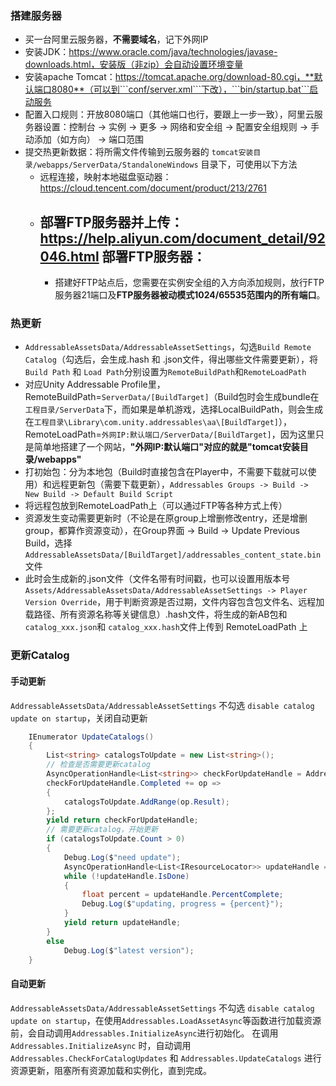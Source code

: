 ### 搭建服务器

-   买一台阿里云服务器，**不需要域名**，记下外网IP
-   安装JDK：https://www.oracle.com/java/technologies/javase-downloads.html，安装版（非zip）会自动设置环境变量
-   安装apache Tomcat：https://tomcat.apache.org/download-80.cgi，**默认端口8080**（可以到```conf/server.xml```下改），```bin/startup.bat```启动服务
-   配置入口规则：开放8080端口（其他端口也行，要跟上一步一致），阿里云服务器设置：控制台 -> 实例 -> 更多 -> 网络和安全组 -> 配置安全组规则 -> 手动添加（如方向） -> 端口范围
-   提交热更新数据：将所需文件传输到云服务器的 ```tomcat安装目录/webapps/ServerData/StandaloneWindows``` 目录下，可使用以下方法
    -   远程连接，映射本地磁盘驱动器：https://cloud.tencent.com/document/product/213/2761 
    -   部署FTP服务器并上传：https://help.aliyun.com/document_detail/92046.html
        部署FTP服务器：
        -   
        -   搭建好FTP站点后，您需要在实例安全组的入方向添加规则，放行FTP服务器21端口及**FTP服务器被动模式1024/65535范围内的所有端口**。

### 热更新

-   ```AddressableAssetsData/AddressableAssetSettings```，勾选```Build Remote Catalog```（勾选后，会生成.hash 和 .json文件，得出哪些文件需要更新），将```Build Path``` 和 ```Load Path```分别设置为```RemoteBuildPath```和```RemoteLoadPath```
-   对应Unity Addressable Profile里，RemoteBuildPath=```ServerData/[BuildTarget]```（Build包时会生成bundle在```工程目录/ServerData```下，而如果是单机游戏，选择LocalBuildPath，则会生成在```工程目录\Library\com.unity.addressables\aa\[BuildTarget]```），RemoteLoadPath=```外网IP:默认端口/ServerData/[BuildTarget]```，因为这里只是简单地搭建了一个网站，**"外网IP:默认端口"对应的就是"tomcat安装目录/webapps"**
-   打初始包：分为本地包（Build时直接包含在Player中，不需要下载就可以使用）和远程更新包（需要下载更新），```Addressables Groups -> Build -> New Build -> Default Build Script```
-   将远程包放到RemoteLoadPath上（可以通过FTP等各种方式上传）
-   资源发生变动需要更新时（不论是在原group上增删修改entry，还是增删group，都算作资源变动），在Group界面 -> Build -> Update Previous Build，选择 ```AddressableAssetsData/[BuildTarget]/addressables_content_state.bin```文件
-   此时会生成新的.json文件（文件名带有时间戳，也可以设置用版本号```Assets/AddressableAssetsData/AddressableAssetSettings -> Player Version Override```，用于判断资源是否过期，文件内容包含包文件名、远程加载路径、所有资源名称等关键信息）.hash文件，将生成的新AB包和```catalog_xxx.json```和 ```catalog_xxx.hash```文件上传到 RemoteLoadPath 上

### 更新Catalog

#### 手动更新

```AddressableAssetsData/AddressableAssetSettings``` 不勾选 ```disable catalog update on startup```，关闭自动更新

```csharp
    IEnumerator UpdateCatalogs()
    {
        List<string> catalogsToUpdate = new List<string>();
        // 检查是否需要更新catalog
        AsyncOperationHandle<List<string>> checkForUpdateHandle = Addressables.CheckForCatalogUpdates();
        checkForUpdateHandle.Completed += op =>
        {
            catalogsToUpdate.AddRange(op.Result);
        };
        yield return checkForUpdateHandle;
        // 需要更新catalog，开始更新
        if (catalogsToUpdate.Count > 0)
        {
            Debug.Log($"need update");
            AsyncOperationHandle<List<IResourceLocator>> updateHandle = Addressables.UpdateCatalogs(catalogsToUpdate);
            while (!updateHandle.IsDone)
            {
                float percent = updateHandle.PercentComplete;
                Debug.Log($"updating, progress = {percent}");
            }
            yield return updateHandle;
        }
        else
            Debug.Log($"latest version");
    }
```

#### 自动更新

```AddressableAssetsData/AddressableAssetSettings``` 不勾选 ```disable catalog update on startup```，在使用```Addressables.LoadAssetAsync```等函数进行加载资源前，会自动调用```Addressables.InitializeAsync```进行初始化。
在调用```Addressables.InitializeAsync``` 时，自动调用 ```Addressables.CheckForCatalogUpdates``` 和 ```Addressables.UpdateCatalogs``` 进行资源更新，阻塞所有资源加载和实例化，直到完成。